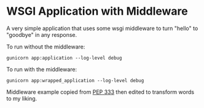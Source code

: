 # WSGI Application with Middleware

A very simple application that uses some wsgi middleware to turn "hello" to
"goodbye" in any response.

To run without the middleware:

```
gunicorn app:application --log-level debug
```

To run with the middleware:

```
gunicorn app:wrapped_application --log-level debug
```

Middleware example copied from [PEP
333](https://www.python.org/dev/peps/pep-0333/#middleware-components-that-play-both-sides)
then edited to transform words to my liking.
